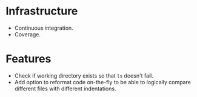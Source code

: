 # Infrastructure #

* Continuous integration.
* Coverage.

# Features #

* Check if working directory exists so that `ls` doesn't fail.
* Add option to reformat code on-the-fly to be able to logically compare different files with different indentations.
